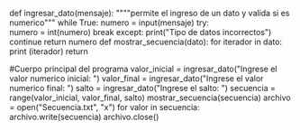 def ingresar_dato(mensaje):
    """"permite el ingreso de un dato y valida si es numerico"""
    while True:
        numero = input(mensaje)
        try:    
            numero = int(numero)
            break
        except:
            print("Tipo de datos incorrectos")
            continue
    return numero
def mostrar_secuencia(dato):
    for iterador in dato:
        print (iterador)
    return 

#Cuerpo principal del programa
valor_inicial = ingresar_dato("Ingrese el valor numerico inicial: ")
valor_final = ingresar_dato("Ingrese el valor numerico final: ")
salto         = ingresar_dato("Ingrese el salto: ")
secuencia = range(valor_inicial, valor_final, salto)
mostrar_secuencia(secuencia)
archivo = open("Secuencia.txt", "x") 
for valor in secuencia:
    archivo.write(secuencia)
archivo.close()
